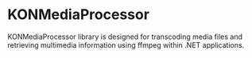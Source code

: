 # KONMediaProcessor
KONMediaProcessor library is designed for transcoding media files and retrieving multimedia information using ffmpeg within .NET applications.
